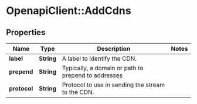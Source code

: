 # OpenapiClient::AddCdns

## Properties
Name | Type | Description | Notes
------------ | ------------- | ------------- | -------------
**label** | **String** | A label to identify the CDN. | 
**prepend** | **String** | Typically, a domain or path to prepend to addresses | 
**protocol** | **String** | Protocol to use in sending the stream to the CDN. | 


